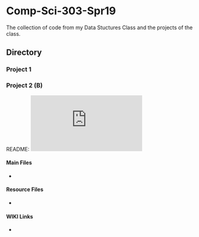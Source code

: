 # Comp-Sci-303-Spr19
The collection of code from my Data Stuctures Class and the projects of the class.

## Directory  

### Project 1  

### Project 2 (B)
README: ![MORSE Encoder/Decoder](https://github.com/RedGrinGrumbler/Comp-Sci-303-Spr19/blob/master/Proj2_README.md "Project 2 README file")
#### Main Files  
+ 
#### Resource Files  
+ 
#### WIKI Links  
+ 
